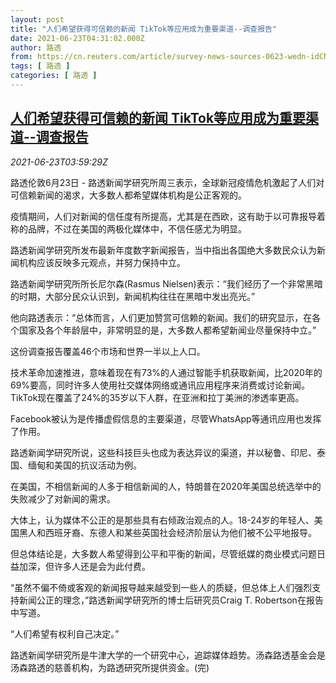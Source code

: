 ```yaml
---
layout: post
title: "人们希望获得可信赖的新闻 TikTok等应用成为重要渠道--调查报告"
date: 2021-06-23T04:31:02.000Z
author: 路透
from: https://cn.reuters.com/article/survey-news-sources-0623-wedn-idCNKCS2DZ0AK
tags: [ 路透 ]
categories: [ 路透 ]
---
```

<!--1624422662000-->
[人们希望获得可信赖的新闻 TikTok等应用成为重要渠道--调查报告](https://cn.reuters.com/article/survey-news-sources-0623-wedn-idCNKCS2DZ0AK)
------

<div>
<div><i>2021-06-23T03:59:29Z</i></div><p>路透伦敦6月23日 - 路透新闻学研究所周三表示，全球新冠疫情危机激起了人们对可信赖新闻的渴求，大多数人都希望媒体机构是公正客观的。</p><p>疫情期间，人们对新闻的信任度有所提高，尤其是在西欧，这有助于以可靠报导着称的品牌，不过在美国的两极化媒体中，不信任感尤为明显。</p><p>路透新闻学研究所发布最新年度数字新闻报告，当中指出各国绝大多数民众认为新闻机构应该反映多元观点，并努力保持中立。</p><p>路透新闻学研究所所长尼尔森(Rasmus Nielsen)表示：“我们经历了一个非常黑暗的时期，大部分民众认识到，新闻机构往往在黑暗中发出亮光。”</p><p>他向路透表示：“总体而言，人们更加赞赏可信赖的新闻。我们的研究显示，在各个国家及各个年龄层中，非常明显的是，大多数人都希望新闻业尽量保持中立。”</p><p>这份调查报告覆盖46个市场和世界一半以上人口。</p><p>技术革命加速推进，意味着现在有73%的人通过智能手机获取新闻，比2020年的69%要高，同时许多人使用社交媒体网络或通讯应用程序来消费或讨论新闻。TikTok现在覆盖了24%的35岁以下人群，在亚洲和拉丁美洲的渗透率更高。</p><p>Facebook被认为是传播虚假信息的主要渠道，尽管WhatsApp等通讯应用也发挥了作用。</p><p>路透新闻学研究所说，这些科技巨头也成为表达异议的渠道，并以秘鲁、印尼、泰国、缅甸和美国的抗议活动为例。</p><p>在美国，不相信新闻的人多于相信新闻的人，特朗普在2020年美国总统选举中的失败减少了对新闻的需求。</p><p>大体上，认为媒体不公正的是那些具有右倾政治观点的人。18-24岁的年轻人、美国黑人和西班牙裔、东德人和某些英国社会经济阶层认为他们被不公平地报导。</p><p>但总体结论是，大多数人希望得到公平和平衡的新闻，尽管纸媒的商业模式问题日益加深，但许多人还是会为此付费。</p><p>“虽然不偏不倚或客观的新闻报导越来越受到一些人的质疑，但总体上人们强烈支持新闻公正的理念，”路透新闻学研究所的博士后研究员Craig T. Robertson在报告中写道。</p><p>“人们希望有权利自己决定。”</p><p>路透新闻学研究所是牛津大学的一个研究中心，追踪媒体趋势。汤森路透基金会是汤森路透的慈善机构，为路透研究所提供资金。(完)</p>
</div>
